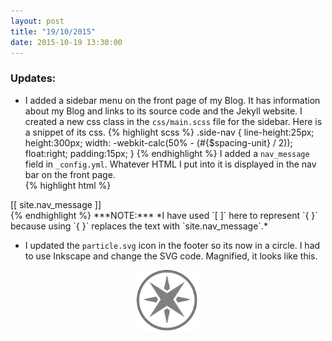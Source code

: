 ```yaml
---
layout: post
title: "19/10/2015"
date: 2015-10-19 13:30:00
---
```

### Updates:
* I added a sidebar menu on the front page of my Blog.  It has information about my Blog and links to its source code and the Jekyll website.  I created a new css class in the `css/main.scss` file for the sidebar.  Here is a snippet of its css.
{% highlight scss %}
.side-nav {
    line-height:25px;
    height:300px;
    width: -webkit-calc(50% - (#{$spacing-unit} / 2));
    float:right;
    padding:15px;
}
{% endhighlight %}
I added a `nav_message` field in `_config.yml`.  Whatever HTML I put into it is displayed in the nav bar on the front page.  
{% highlight html %}
<nav class="side-nav">
[[ site.nav_message ]]
</nav>
{% endhighlight %}
***NOTE:*** *I have used `[ ]` here to represent `{ }` because using `{ }` replaces the text with `site.nav_message`.*


* I updated the `particle.svg` icon in the footer so its now in a circle.  I had to use Inkscape and change the SVG code.  Magnified, it looks like this.
<center><img src="/particle.svg" width="100px" height="100px"></center>

